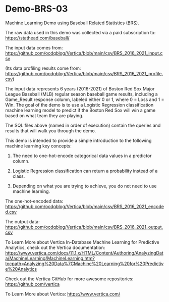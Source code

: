 # Demo-BRS-03

Machine Learning Demo using Baseball Related Statistics (BRS). 

The raw data used in this demo was collected via a paid subscription to: https://stathead.com/baseball/ 

The input data comes from: https://github.com/ocdqblog/Vertica/blob/main/csv/BRS_2016_2021_input.csv

(Its data profiling results come from: https://github.com/ocdqblog/Vertica/blob/main/csv/BRS_2016_2021_profile.csv)

The input data represents 6 years (2016-2021) of Boston Red Sox Major League Baseball (MLB) regular season baseball game results, including a Game_Result response column, labeled either 0 or 1, where 0 = Loss and 1 = Win. The goal of the demo is to use a Logistic Regression classification machine learning model to predict if the Boston Red Sox will win a game based on what team they are playing.

The SQL files above (named in order of execution) contain the queries and results that will walk you through the demo.

This demo is intended to provide a simple introduction to the following machine learning key concepts:

1. The need to one-hot-encode categorical data values in a predictor column. 

2. Logistic Regression classification can return a probability instead of a class.

3. Depending on what you are trying to achieve, you do not need to use machine learning. 

The one-hot-encoded data: https://github.com/ocdqblog/Vertica/blob/main/csv/BRS_2016_2021_encoded.csv  

The output data: https://github.com/ocdqblog/Vertica/blob/main/csv/BRS_2016_2021_output.csv

To Learn More about Vertica In-Database Machine Learning for Predictive Analytics, check out the Vertica documentation: https://www.vertica.com/docs/11.1.x/HTML/Content/Authoring/AnalyzingData/MachineLearning/MachineLearning.htm?tocpath=Analyzing%20Data%7CMachine%20Learning%20for%20Predictive%20Analytics 

Check out the Vertica GitHub for more awesome repositories: https://github.com/vertica

To Learn More about Vertica: https://www.vertica.com/ 
